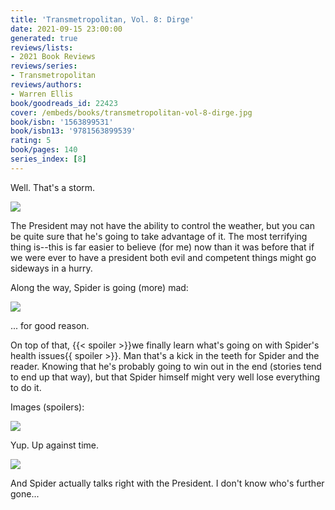 ```yaml
---
title: 'Transmetropolitan, Vol. 8: Dirge'
date: 2021-09-15 23:00:00
generated: true
reviews/lists:
- 2021 Book Reviews
reviews/series:
- Transmetropolitan
reviews/authors:
- Warren Ellis
book/goodreads_id: 22423
cover: /embeds/books/transmetropolitan-vol-8-dirge.jpg
book/isbn: '1563899531'
book/isbn13: '9781563899539'
rating: 5
book/pages: 140
series_index: [8]
---
```

Well. That's a storm.  

![](/embeds/books/attachments/transmetropolitan-vol-8-dirge-x-1.png)  

<!--more-->

The President may not have the ability to control the weather, but you can be quite sure that he's going to take advantage of it. The most terrifying thing is--this is far easier to believe (for me) now than it was before that if we were ever to have a president both evil and competent things might go sideways in a hurry.  

Along the way, Spider is going (more) mad:  

![](/embeds/books/attachments/transmetropolitan-vol-8-dirge-x-2.png)  

... for good reason.  

On top of that, {{< spoiler >}}we finally learn what's going on with Spider's health issues{{ spoiler >}}. Man that's a kick in the teeth for Spider and the reader. Knowing that he's probably going to win out in the end (stories tend to end up that way), but that Spider himself might very well lose everything to do it.  

Images (spoilers):  

![](/embeds/books/attachments/transmetropolitan-vol-8-dirge-x-3.png)  

Yup. Up against time.  

![](/embeds/books/attachments/transmetropolitan-vol-8-dirge-x-4.png)  

And Spider actually talks right with the President. I don't know who's further gone...